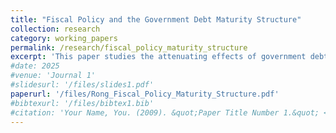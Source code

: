 ```yaml
---
title: "Fiscal Policy and the Government Debt Maturity Structure"
collection: research
category: working_papers
permalink: /research/fiscal_policy_maturity_structure
excerpt: 'This paper studies the attenuating effects of government debt maturity structure on the transmission of fiscal policy shocks. I use local projection methods with external instrumental variables to show that longer maturity or duration significantly dampens the output expansionary and in ationary effects of fiscal policy. A model of fiscal theory of price level is able to nicely rationalize my empirical findings. The main mechanism is that longer duration of the debt portfolio allows the government to exploit more capital gains against the private investors in face of a deficit shock, reducing the desire to inflate away existing debt.'
#date: 2025
#venue: 'Journal 1'
#slidesurl: '/files/slides1.pdf'
paperurl: '/files/Rong_Fiscal_Policy_Maturity_Structure.pdf'
#bibtexurl: '/files/bibtex1.bib'
#citation: 'Your Name, You. (2009). &quot;Paper Title Number 1.&quot; <i>Journal 1</i>. 1(1).'
---
```


